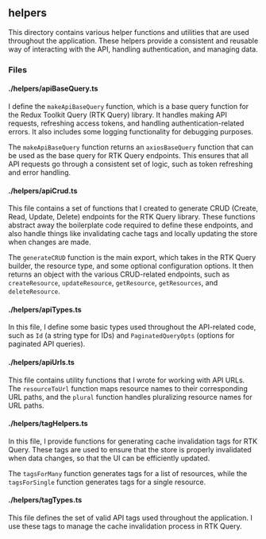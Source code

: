 ## helpers

This directory contains various helper functions and utilities that are used throughout the application. These helpers provide a consistent and reusable way of interacting with the API, handling authentication, and managing data.

### Files

#### ./helpers/apiBaseQuery.ts

I define the `makeApiBaseQuery` function, which is a base query function for the Redux Toolkit Query (RTK Query) library. It handles making API requests, refreshing access tokens, and handling authentication-related errors. It also includes some logging functionality for debugging purposes.

The `makeApiBaseQuery` function returns an `axiosBaseQuery` function that can be used as the base query for RTK Query endpoints. This ensures that all API requests go through a consistent set of logic, such as token refreshing and error handling.

#### ./helpers/apiCrud.ts

This file contains a set of functions that I created to generate CRUD (Create, Read, Update, Delete) endpoints for the RTK Query library. These functions abstract away the boilerplate code required to define these endpoints, and also handle things like invalidating cache tags and locally updating the store when changes are made.

The `generateCRUD` function is the main export, which takes in the RTK Query builder, the resource type, and some optional configuration options. It then returns an object with the various CRUD-related endpoints, such as `createResource`, `updateResource`, `getResource`, `getResources`, and `deleteResource`.

#### ./helpers/apiTypes.ts

In this file, I define some basic types used throughout the API-related code, such as `Id` (a string type for IDs) and `PaginatedQueryOpts` (options for paginated API queries).

#### ./helpers/apiUrls.ts

This file contains utility functions that I wrote for working with API URLs. The `resourceToUrl` function maps resource names to their corresponding URL paths, and the `plural` function handles pluralizing resource names for URL paths.

#### ./helpers/tagHelpers.ts

In this file, I provide functions for generating cache invalidation tags for RTK Query. These tags are used to ensure that the store is properly invalidated when data changes, so that the UI can be efficiently updated.

The `tagsForMany` function generates tags for a list of resources, while the `tagsForSingle` function generates tags for a single resource.

#### ./helpers/tagTypes.ts

This file defines the set of valid API tags used throughout the application. I use these tags to manage the cache invalidation process in RTK Query.